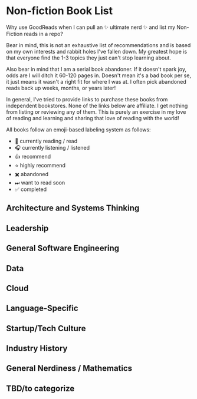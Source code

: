 # Non-fiction Book List

Why use GoodReads when I can pull an ✨ ultimate nerd ✨ and list my Non-Fiction reads in a repo?

Bear in mind, this is not an exhaustive list of recommendations and is based on my own interests and rabbit holes I've fallen down.  My greatest hope is that everyone find the 1-3 topics they just can't stop learning about.  

Also bear in mind that I am a serial book abandoner.  If it doesn't spark joy, odds are I will ditch it 60-120 pages in.  Doesn't mean it's a bad book per se, it just means it wasn't a right fit for where I was at.  I often pick abandoned reads back up weeks, months, or years later!

In general, I've tried to provide links to purchase these books from independent bookstores.  None of the links below are affiliate.  I get nothing from listing or reviewing any of them.  This is purely an exercise in my love of reading and learning and sharing that love of reading with the world!

All books follow an emoji-based labeling system as follows:
- 📖 currently reading / read
- 🎧️ currently listening / listened
- 👍️ recommend
- ⭐️ highly recommend
- ✖️ abandoned
- ⏭ want to read soon
- ✅ completed

## Architecture and Systems Thinking

## Leadership

## General Software Engineering

## Data

## Cloud

## Language-Specific

## Startup/Tech Culture

## Industry History

## General Nerdiness / Mathematics

## TBD/to categorize
